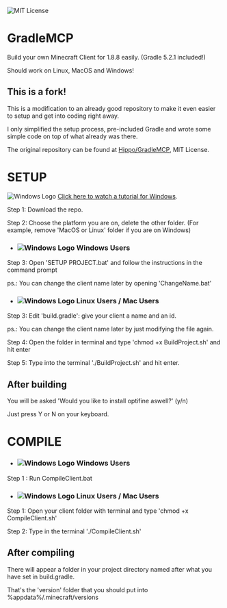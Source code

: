 ![MIT License](https://img.shields.io/badge/License-MIT-4493D4)
# GradleMCP
Build your own Minecraft Client for 1.8.8 easily. (Gradle 5.2.1 included!)

Should work on Linux, MacOS and Windows!

## This is a fork!

This is a modification to an already good repository to make it even easier to setup and get into coding right away.

I only simplified the setup process, pre-included Gradle and wrote some simple code on top of what already was there.

The original repository can be found at [Hippo/GradleMCP](https://github.com/Hippo/GradleMCP), MIT License.

# SETUP #

![Windows Logo](https://i.imgur.com/3K2Zww1.png) [Click here to watch a tutorial for Windows](https://www.youtube.com/watch?v=XhfhhflmSd8).

Step 1: Download the repo.

Step 2: Choose the platform you are on, delete the other folder.
(For example, remove 'MacOS or Linux' folder if you are on Windows)

- ### ![Windows Logo](https://i.imgur.com/3K2Zww1.png) Windows Users

Step 3: Open 'SETUP PROJECT.bat' and follow the instructions in the command prompt

ps.: You can change the client name later by opening 'ChangeName.bat'

- ### ![Windows Logo](https://i.imgur.com/Gk0yCdH.png) Linux Users / Mac Users

Step 3: Edit 'build.gradle': give your client a name and an id.

ps.: You can change the client name later by just modifying the file again.

Step 4: Open the folder in terminal and type 'chmod +x BuildProject.sh' and hit enter

Step 5: Type into the terminal './BuildProject.sh' and hit enter.

## After building
You will be asked 'Would you like to install optifine aswell?' (y/n)

Just press Y or N on your keyboard.

# COMPILE #

- ### ![Windows Logo](https://i.imgur.com/3K2Zww1.png) Windows Users

Step 1 : Run CompileClient.bat

- ### ![Windows Logo](https://i.imgur.com/Gk0yCdH.png) Linux Users / Mac Users

Step 1: Open your client folder with terminal and type 'chmod +x CompileClient.sh'

Step 2: Type in the terminal './CompileClient.sh'

## After compiling
There will appear a folder in your project directory named after what you have set in build.gradle.

That's the 'version' folder that you should put into %appdata%/.minecraft/versions
